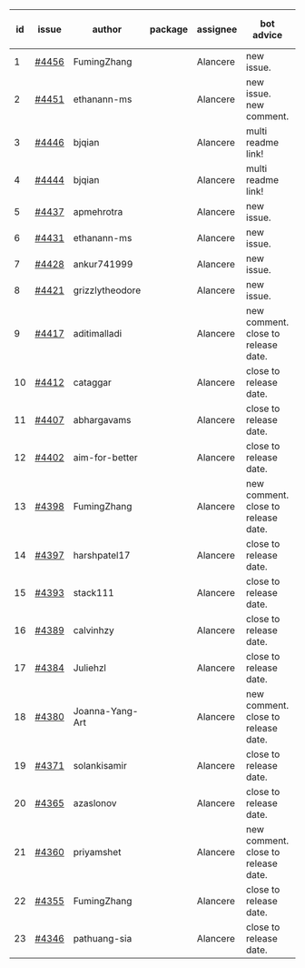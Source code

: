 | id | issue | author | package | assignee | bot advice | created date of issue | target release date | date from target |
| ------ | ------ | ------ | ------ | ------ | ------ | ------ | ------ | :-----: |
| 1 | [#4456](https://github.com/Azure/sdk-release-request/issues/4456) | FumingZhang |  | Alancere | new issue. | 08-23 | 09-22 |  |
| 2 | [#4451](https://github.com/Azure/sdk-release-request/issues/4451) | ethanann-ms |  | Alancere | new issue. new comment. | 08-17 | 09-22 |  |
| 3 | [#4446](https://github.com/Azure/sdk-release-request/issues/4446) | bjqian |  | Alancere | multi readme link! | 08-17 | 09-22 |  |
| 4 | [#4444](https://github.com/Azure/sdk-release-request/issues/4444) | bjqian |  | Alancere | multi readme link! | 08-17 | 09-22 |  |
| 5 | [#4437](https://github.com/Azure/sdk-release-request/issues/4437) | apmehrotra |  | Alancere | new issue. | 08-16 | 09-22 |  |
| 6 | [#4431](https://github.com/Azure/sdk-release-request/issues/4431) | ethanann-ms |  | Alancere | new issue. | 08-15 | 09-22 |  |
| 7 | [#4428](https://github.com/Azure/sdk-release-request/issues/4428) | ankur741999 |  | Alancere | new issue. | 08-14 | 09-22 |  |
| 8 | [#4421](https://github.com/Azure/sdk-release-request/issues/4421) | grizzlytheodore |  | Alancere | new issue. | 08-12 | 09-22 |  |
| 9 | [#4417](https://github.com/Azure/sdk-release-request/issues/4417) | aditimalladi |  | Alancere | new comment. close to release date.  | 08-11 | 08-25 | 1 |
| 10 | [#4412](https://github.com/Azure/sdk-release-request/issues/4412) | cataggar |  | Alancere | close to release date.  | 08-08 | 08-25 | 1 |
| 11 | [#4407](https://github.com/Azure/sdk-release-request/issues/4407) | abhargavams |  | Alancere | close to release date.  | 08-08 | 08-25 | 1 |
| 12 | [#4402](https://github.com/Azure/sdk-release-request/issues/4402) | aim-for-better |  | Alancere | close to release date.  | 08-08 | 08-25 | 1 |
| 13 | [#4398](https://github.com/Azure/sdk-release-request/issues/4398) | FumingZhang |  | Alancere | new comment. close to release date.  | 08-08 | 08-25 | 1 |
| 14 | [#4397](https://github.com/Azure/sdk-release-request/issues/4397) | harshpatel17 |  | Alancere | close to release date.  | 08-07 | 08-25 | 1 |
| 15 | [#4393](https://github.com/Azure/sdk-release-request/issues/4393) | stack111 |  | Alancere | close to release date.  | 08-04 | 08-25 | 1 |
| 16 | [#4389](https://github.com/Azure/sdk-release-request/issues/4389) | calvinhzy |  | Alancere | close to release date.  | 08-04 | 08-25 | 1 |
| 17 | [#4384](https://github.com/Azure/sdk-release-request/issues/4384) | Juliehzl |  | Alancere | close to release date.  | 08-02 | 08-25 | 1 |
| 18 | [#4380](https://github.com/Azure/sdk-release-request/issues/4380) | Joanna-Yang-Art |  | Alancere | new comment. close to release date.  | 07-31 | 08-25 | 1 |
| 19 | [#4371](https://github.com/Azure/sdk-release-request/issues/4371) | solankisamir |  | Alancere | close to release date.  | 07-27 | 08-25 | 1 |
| 20 | [#4365](https://github.com/Azure/sdk-release-request/issues/4365) | azaslonov |  | Alancere | close to release date.  | 07-26 | 08-25 | 1 |
| 21 | [#4360](https://github.com/Azure/sdk-release-request/issues/4360) | priyamshet |  | Alancere | new comment. close to release date.  | 07-25 | 08-25 | 1 |
| 22 | [#4355](https://github.com/Azure/sdk-release-request/issues/4355) | FumingZhang |  | Alancere | close to release date.  | 07-21 | 08-25 | 1 |
| 23 | [#4346](https://github.com/Azure/sdk-release-request/issues/4346) | pathuang-sia |  | Alancere | close to release date.  | 07-19 | 08-25 | 1 |
